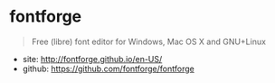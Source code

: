 # fontforge

> Free (libre) font editor for Windows, Mac OS X and GNU+Linux

* site: <http://fontforge.github.io/en-US/>
* github: <https://github.com/fontforge/fontforge>
